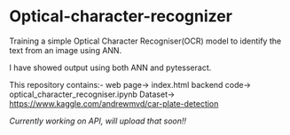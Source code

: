 # Optical-character-recognizer

Training a simple Optical Character Recogniser(OCR) model to identify the text from an image using ANN.

I have showed output using both ANN and pytesseract.

This repository contains:-
web page-> index.html
backend code-> optical_character_recogniser.ipynb
Dataset-> https://www.kaggle.com/andrewmvd/car-plate-detection

*Currently working on API, will upload that soon!!*
